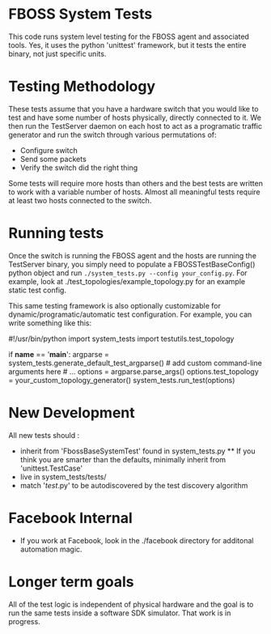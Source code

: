 # FBOSS System Tests

This code runs system level testing for the FBOSS agent and associated tools.
Yes, it uses the python 'unittest' framework, but it tests the entire binary, not
just specific units.

# Testing Methodology

These tests assume that you have a hardware switch that you would like to test
and have some number of hosts physically, directly connected to it.  We then
run the TestServer daemon on each host to act as a programatic traffic generator
and run the switch through various permutations of:

* Configure switch
* Send some packets
* Verify the switch did the right thing

Some tests will require more hosts than others and the best tests are written
to work with a variable number of hosts.  Almost all meaningful tests require
at least two hosts connected to the switch.

# Running tests

Once the switch is running the FBOSS agent and the hosts are running the TestServer
binary, you simply need to populate a FBOSSTestBaseConfig() python object and
run `./system_tests.py --config your_config.py`.  For example, look at 
./test_topologies/example_topology.py for an example static test config.

This same testing framework is also optionally customizable for
dynamic/programatic/automatic test configuration.  For example, you
can write something like this:

  #!/usr/bin/python
  import system_tests
  import testutils.test_topology

  if __name__ == '__main__':
     argparse = system_tests.generate_default_test_argparse()
     # add custom command-line arguments here
     # ...
     options = argparse.parse_args()
     options.test_topology = your_custom_topology_generator()
     system_tests.run_test(options)

# New Development

All new tests should :
* inherit from 'FbossBaseSystemTest' found in system_tests.py
  ** If you think you are smarter than the defaults, minimally inherit from 'unittest.TestCase'
* live in system_tests/tests/
* match '*test*.py' to be autodiscovered by the test discovery algorithm

# Facebook Internal
* If you work at Facebook, look in the ./facebook directory for additonal automation
magic.


# Longer term goals

All of the test logic is independent of physical hardware and the goal
is to run the same tests inside a software SDK simulator.  That work is in progress.
